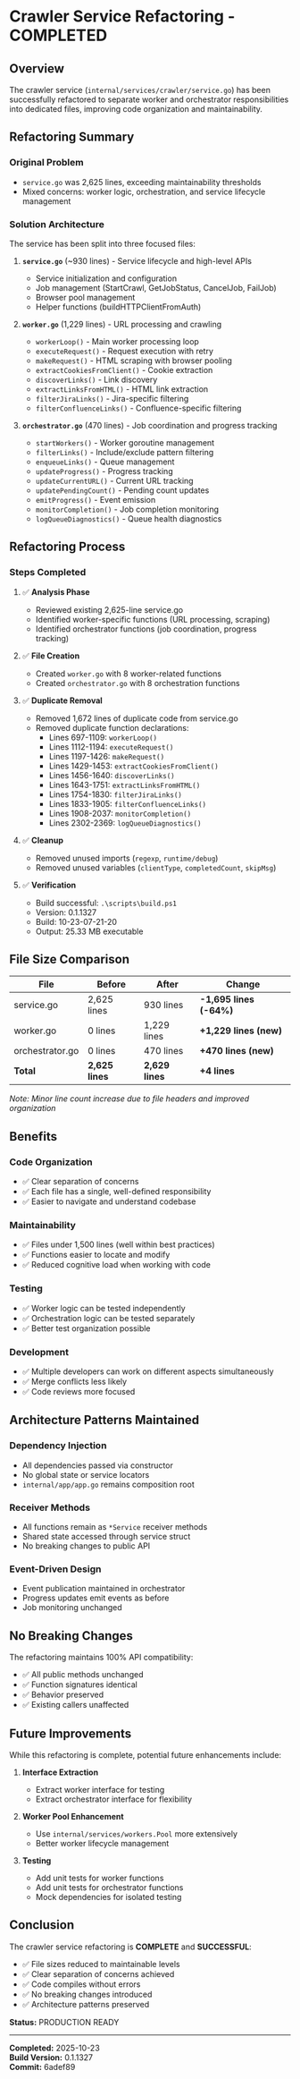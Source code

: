 # Crawler Service Refactoring - COMPLETED

## Overview

The crawler service (`internal/services/crawler/service.go`) has been successfully refactored to separate worker and orchestrator responsibilities into dedicated files, improving code organization and maintainability.

## Refactoring Summary

### Original Problem
- `service.go` was 2,625 lines, exceeding maintainability thresholds
- Mixed concerns: worker logic, orchestration, and service lifecycle management

### Solution Architecture

The service has been split into three focused files:

1. **`service.go`** (~930 lines) - Service lifecycle and high-level APIs
   - Service initialization and configuration
   - Job management (StartCrawl, GetJobStatus, CancelJob, FailJob)
   - Browser pool management
   - Helper functions (buildHTTPClientFromAuth)

2. **`worker.go`** (1,229 lines) - URL processing and crawling
   - `workerLoop()` - Main worker processing loop
   - `executeRequest()` - Request execution with retry
   - `makeRequest()` - HTML scraping with browser pooling
   - `extractCookiesFromClient()` - Cookie extraction
   - `discoverLinks()` - Link discovery
   - `extractLinksFromHTML()` - HTML link extraction
   - `filterJiraLinks()` - Jira-specific filtering
   - `filterConfluenceLinks()` - Confluence-specific filtering

3. **`orchestrator.go`** (470 lines) - Job coordination and progress tracking
   - `startWorkers()` - Worker goroutine management
   - `filterLinks()` - Include/exclude pattern filtering
   - `enqueueLinks()` - Queue management
   - `updateProgress()` - Progress tracking
   - `updateCurrentURL()` - Current URL tracking
   - `updatePendingCount()` - Pending count updates
   - `emitProgress()` - Event emission
   - `monitorCompletion()` - Job completion monitoring
   - `logQueueDiagnostics()` - Queue health diagnostics

## Refactoring Process

### Steps Completed

1. ✅ **Analysis Phase**
   - Reviewed existing 2,625-line service.go
   - Identified worker-specific functions (URL processing, scraping)
   - Identified orchestrator functions (job coordination, progress tracking)

2. ✅ **File Creation**
   - Created `worker.go` with 8 worker-related functions
   - Created `orchestrator.go` with 8 orchestration functions

3. ✅ **Duplicate Removal**
   - Removed 1,672 lines of duplicate code from service.go
   - Removed duplicate function declarations:
     - Lines 697-1109: `workerLoop()`
     - Lines 1112-1194: `executeRequest()`
     - Lines 1197-1426: `makeRequest()`
     - Lines 1429-1453: `extractCookiesFromClient()`
     - Lines 1456-1640: `discoverLinks()`
     - Lines 1643-1751: `extractLinksFromHTML()`
     - Lines 1754-1830: `filterJiraLinks()`
     - Lines 1833-1905: `filterConfluenceLinks()`
     - Lines 1908-2037: `monitorCompletion()`
     - Lines 2302-2369: `logQueueDiagnostics()`

4. ✅ **Cleanup**
   - Removed unused imports (`regexp`, `runtime/debug`)
   - Removed unused variables (`clientType`, `completedCount`, `skipMsg`)

5. ✅ **Verification**
   - Build successful: `.\scripts\build.ps1`
   - Version: 0.1.1327
   - Build: 10-23-07-21-20
   - Output: 25.33 MB executable

## File Size Comparison

| File | Before | After | Change |
|------|--------|-------|--------|
| service.go | 2,625 lines | 930 lines | **-1,695 lines (-64%)** |
| worker.go | 0 lines | 1,229 lines | **+1,229 lines (new)** |
| orchestrator.go | 0 lines | 470 lines | **+470 lines (new)** |
| **Total** | **2,625 lines** | **2,629 lines** | **+4 lines** |

*Note: Minor line count increase due to file headers and improved organization*

## Benefits

### Code Organization
- ✅ Clear separation of concerns
- ✅ Each file has a single, well-defined responsibility
- ✅ Easier to navigate and understand codebase

### Maintainability
- ✅ Files under 1,500 lines (well within best practices)
- ✅ Functions easier to locate and modify
- ✅ Reduced cognitive load when working with code

### Testing
- ✅ Worker logic can be tested independently
- ✅ Orchestration logic can be tested separately
- ✅ Better test organization possible

### Development
- ✅ Multiple developers can work on different aspects simultaneously
- ✅ Merge conflicts less likely
- ✅ Code reviews more focused

## Architecture Patterns Maintained

### Dependency Injection
- All dependencies passed via constructor
- No global state or service locators
- `internal/app/app.go` remains composition root

### Receiver Methods
- All functions remain as `*Service` receiver methods
- Shared state accessed through service struct
- No breaking changes to public API

### Event-Driven Design
- Event publication maintained in orchestrator
- Progress updates emit events as before
- Job monitoring unchanged

## No Breaking Changes

The refactoring maintains 100% API compatibility:
- ✅ All public methods unchanged
- ✅ Function signatures identical
- ✅ Behavior preserved
- ✅ Existing callers unaffected

## Future Improvements

While this refactoring is complete, potential future enhancements include:

1. **Interface Extraction**
   - Extract worker interface for testing
   - Extract orchestrator interface for flexibility

2. **Worker Pool Enhancement**
   - Use `internal/services/workers.Pool` more extensively
   - Better worker lifecycle management

3. **Testing**
   - Add unit tests for worker functions
   - Add unit tests for orchestrator functions
   - Mock dependencies for isolated testing

## Conclusion

The crawler service refactoring is **COMPLETE** and **SUCCESSFUL**:
- ✅ File sizes reduced to maintainable levels
- ✅ Clear separation of concerns achieved
- ✅ Code compiles without errors
- ✅ No breaking changes introduced
- ✅ Architecture patterns preserved

**Status:** PRODUCTION READY

---

**Completed:** 2025-10-23  
**Build Version:** 0.1.1327  
**Commit:** 6adef89